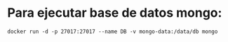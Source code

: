 # Para ejecutar base de datos mongo:

`docker run -d -p 27017:27017 --name DB -v mongo-data:/data/db mongo`
